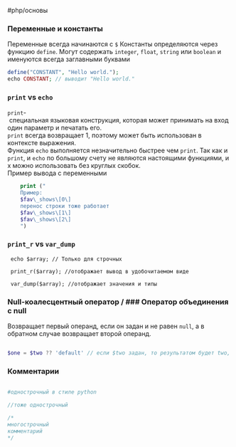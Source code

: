 #php/основы 

### Переменные и константы 
Переменные всегда начинаются c `$`
Константы определяются через функцию `define`. Могут содержать  `integer`, `float`, `string` или `boolean` и именуются всегда заглавными буквами
```php
define("CONSTANT", "Hello world.");  
echo CONSTANT; // выводит "Hello world."
```


### `print` vs `echo`
`print`- специальная языковая конструкция, которая может принимать на вход один параметр и печатать его.  
`print` всегда возвращает 1, поэтому может быть использован в контексте выражения. 
Функция `echo` выполняется незначительно быстрее чем `print`. Так как и `print`, и `echo` по большому счету не являются настоящими функциями, их можно использовать без круглых скобок. Пример вывода с переменными

```php
	print ("
	Пример:
	$fav\_shows\[0\]
	перенос строки тоже работает
	$fav\_shows\[1\]
	$fav\_shows\[2\]
	")
```

### `print_r` vs `var_dump`
```
 echo $array; // Только для строчных

 print_r($array); //отображает вывод в удобочитаемом виде

 var_dump($array); //отображает значения и типы
```


### Null-коалесцентный оператор / ### Оператор объединения с null
Возвращает первый операнд, если он задан и не равен `null`, а в обратном случае возвращает второй операнд.
```php

$one = $two ?? 'default' // если $two задан, то результатом будет two, а  иначе 'default';

```

### Комментарии

```php

#однострочный в стиле python

//тоже однострочный

/*
многострочный
комментарий
*/
```



